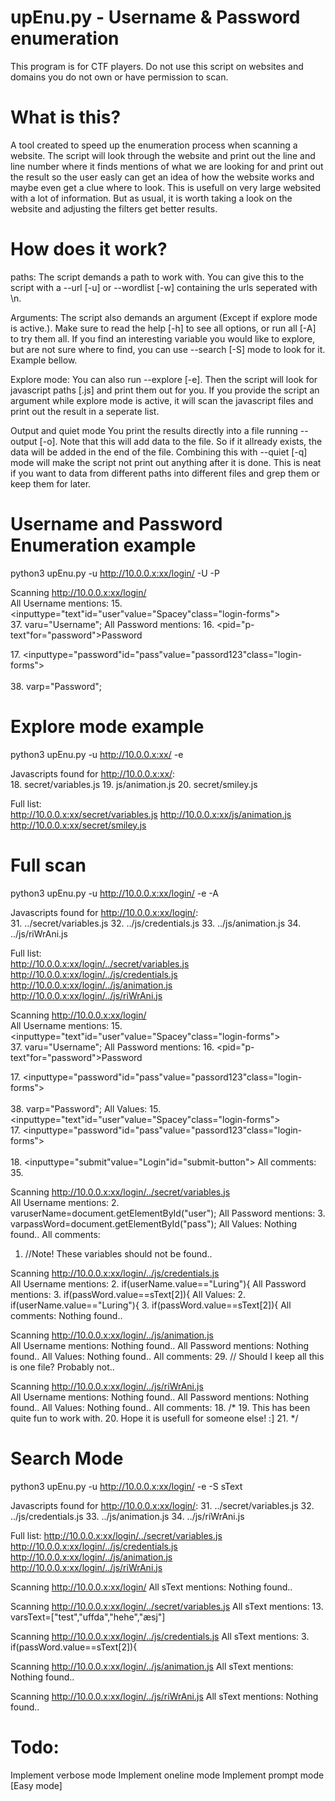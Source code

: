 # upEnu.py - Username & Password enumeration

This program is for CTF players. Do not use this script on websites and domains you do not own or have permission to scan.

# What is this?
A tool created to speed up the enumeration process when scanning a website.
The script will look through the website and print out the line and line number where it finds mentions of what we are looking for and print out the result so the user easly can get an idea of how the website works and maybe even get a clue where to look.
This is usefull on very large websited with a lot of information. But as usual, it is worth taking a look on the website and adjusting the filters get better results.

# How does it work?
paths:
The script demands a path to work with. You can give this to the script with a --url [-u] or --wordlist [-w] containing the urls seperated with \n.

Arguments:
The script also demands an argument (Except if explore mode is active.). Make sure to read the help [-h] to see all options, or run all [-A] to try them all.
If you find an interesting variable you would like to explore, but are not sure where to find, you can use --search [-S] mode to look for it. Example bellow.

Explore mode:
You can also run --explore [-e]. Then the script will look for javascript paths [.js] and print them out for you.
If you provide the script an argument while explore mode is active, it will scan the javascript files and print out the result in a seperate list.

Output and quiet mode
You print the results directly into a file running --output [-o]. Note that this will add data to the file. So if it allready exists, the data will be added in the end of the file. Combining this with --quiet [-q] mode will make the script not print out anything after it is done. This is neat if you want to data from different paths into different files and grep them or keep them for later.

# Username and Password Enumeration example

python3 upEnu.py -u http://10.0.0.x:xx/login/ -U -P
                                                                                                                                                           
Scanning http://10.0.0.x:xx/login/                                                                                                                         
All Username mentions:
15. <inputtype="text"id="user"value="Spacey"class="login-forms"><br>
37. varu="Username";
All Password  mentions:
16. <pid="p-text"for="password">Password</label><br></p>
17. <inputtype="password"id="pass"value="passord123"class="login-forms"><br><br>
38. varp="Password";

# Explore mode example
python3 upEnu.py -u http://10.0.0.x:xx/ -e 

Javascripts found for http://10.0.0.x:xx/:                                                                                                                 
18. secret/variables.js
19. js/animation.js
20. secret/smiley.js

Full list:                                                                                                                                                    
http://10.0.0.x:xx/secret/variables.js
http://10.0.0.x:xx/js/animation.js
http://10.0.0.x:xx/secret/smiley.js

# Full scan
python3 upEnu.py -u http://10.0.0.x:xx/login/ -e -A

Javascripts found for http://10.0.0.x:xx/login/:                                                                                                           
31. ../secret/variables.js
32. ../js/credentials.js
33. ../js/animation.js
34. ../js/riWrAni.js

Full list:                                                                                                                                                    
http://10.0.0.x:xx/login/../secret/variables.js
http://10.0.0.x:xx/login/../js/credentials.js
http://10.0.0.x:xx/login/../js/animation.js
http://10.0.0.x:xx/login/../js/riWrAni.js

                                                                                                                                                              
Scanning http://10.0.0.x:xx/login/                                                                                                                         
All Username mentions:
15. <inputtype="text"id="user"value="Spacey"class="login-forms"><br>
37. varu="Username";
All Password  mentions:
16. <pid="p-text"for="password">Password</label><br></p>
17. <inputtype="password"id="pass"value="passord123"class="login-forms"><br><br>
38. varp="Password";
All Values:
15. <inputtype="text"id="user"value="Spacey"class="login-forms"><br>
17. <inputtype="password"id="pass"value="passord123"class="login-forms"><br><br>
18. <inputtype="submit"value="Login"id="submit-button">
All comments:
35.     <!-- Exploring variables is fun!-->

                                                                                                                                                              
Scanning http://10.0.0.x:xx/login/../secret/variables.js                                                                                                   
All Username mentions:
2. varuserName=document.getElementById("user");
All Password mentions:
3. varpassWord=document.getElementById("pass");
All Values:
Nothing found..
All comments:
1. //Note! These variables should not be found..

                                                                                                                                                              
Scanning http://10.0.0.x:xx/login/../js/credentials.js                                                                                                     
All Username mentions:
2. if(userName.value=="Luring"){
All Password  mentions:
3. if(passWord.value==sText[2]){
All Values:
2. if(userName.value=="Luring"){
3. if(passWord.value==sText[2]){
All comments:
Nothing found..

                                                                                                                                                              
Scanning http://10.0.0.x:xx/login/../js/animation.js                                                                                                       
All Username mentions:
Nothing found..
All Password  mentions:
Nothing found..
All Values:
Nothing found..
All comments:
29. // Should I keep all this is one file? Probably not..

                                                                                                                                                              
Scanning http://10.0.0.x:xx/login/../js/riWrAni.js                                                                                                         
All Username mentions:
Nothing found..
All Password  mentions:
Nothing found..
All Values:
Nothing found..
All comments:
18. /*
19.       This has been quite fun to work with.
20.       Hope it is usefull for someone else! :]
21. */

# Search Mode
python3 upEnu.py -u http://10.0.0.x:xx/login/ -e -S sText

Javascripts found for http://10.0.0.x:xx/login/:
31. ../secret/variables.js
32. ../js/credentials.js
33. ../js/animation.js
34. ../js/riWrAni.js

Full list:
http://10.0.0.x:xx/login/../secret/variables.js
http://10.0.0.x:xx/login/../js/credentials.js
http://10.0.0.x:xx/login/../js/animation.js
http://10.0.0.x:xx/login/../js/riWrAni.js


Scanning http://10.0.0.x:xx/login/
All sText  mentions:
Nothing found..


Scanning http://10.0.0.x:xx/login/../secret/variables.js 
All sText  mentions:
13. varsText=["test","uffda","hehe","æsj"]


Scanning http://10.0.0.x:xx/login/../js/credentials.js
All sText  mentions:
3. if(passWord.value==sText[2]){


Scanning http://10.0.0.x:xx/login/../js/animation.js
All sText  mentions:
Nothing found..

Scanning http://10.0.0.x:xx/login/../js/riWrAni.js
All sText  mentions:
Nothing found..

# Todo:
Implement verbose mode
Implement oneline mode
Implement prompt mode [Easy mode]
